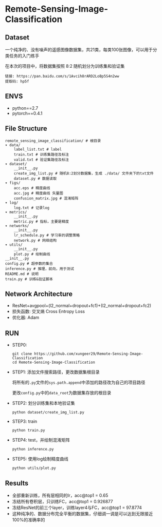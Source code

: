 # Remote-Sensing-Image-Classification
## Dataset
一个纯净的、没有噪声的遥感图像数据集，共21类，每类100张图像，可以用于分类任务的入门练手

在本次的项目中，将数据集按照 8:2 随机划分为训练集和验证集

```
链接: https://pan.baidu.com/s/1Avcih8rARD2LoBp5S4n2ww 
提取码: hp5f
```
## ENVS
* python==2.7
* pytorch==0.4.1

## File Structure
```
remote_sensing_image_classification/ # 根目录
▾ data/
    label_list.txt # label
    train.txt # 训练集路径及标注
    valid.txt # 验证集路径及标注
▾ dataset/
    __init__.py
    create_img_list.py # 随机8:2划分数据集，生成 ./data/ 文件夹下的txt文件
    dataset.py # 数据读取
▾ figs/
    acc.eps # 精度曲线
    acc.jpg # 精度曲线 矢量图
    confusion_matrix.jpg # 混淆矩阵
▾ log/
    log.txt # 记录log
▾ metrics/
    __init__.py
    metric.py # 指标，主要是精度
▾ networks/
    __init__.py
    lr_schedule.py # 学习率的调整策略
    network.py # 网络结构
▾ utils/
    __init__.py
    plot.py # 绘制曲线
__init__.py 
config.py # 超参数的集合
inference.py # 推理，前向，用于测试
README.md # 说明
train.py # 训练&验证脚本
```
## Network Architecture
* ResNet+avgpool+(l2_normal+dropout+fc1)+(l2_normal+dropout+fc2)
* 损失函数: 交叉熵 Cross Entropy Loss
* 优化器: Adam

## RUN
* STEP0:
  ```
  git clone https://github.com/xungeer29/Remote-Sensing-Image-Classification
  cd Remote-Sensing-Image-Classification
  ```
* STEP1: 添加文件搜索路径，更改数据集根目录

  将所有的`.py`文件的`sys.path.append`中添加的路径改为自己的项目路径

  更改`config.py`中的`data_root`为数据集存放的根目录
* STEP2: 划分训练集和本地验证集
  ```
  python dataset/create_img_list.py
  ```
* STEP3: train
  ```
  python train.py
  ```
* STEP4: test，并绘制混淆矩阵
  ```
  python inference.py
  ```
* STEP5: 使用log绘制精度曲线
  ```
  python utils/plot.py
  ```


## Results
* 全部重新训练，所有层相同的lr，acc@top1 = 0.65
* 冻结所有卷积层，只训练FC，acc@top1 = 0.926877
* 冻结ResNet的前三个layer，训练layer4与FC，acc@top1 = 97.8774
* 这种纯净的、数据分布完全平衡的数据集，仔细调一调是可以达到无限接近100%的准确率的
